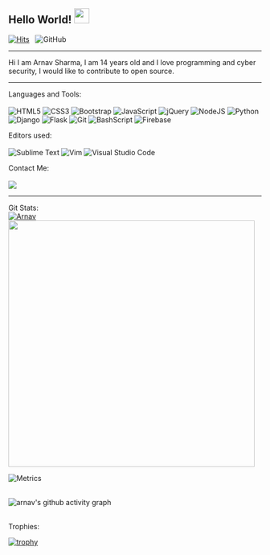 ## Hello World! <img src="https://raw.githubusercontent.com/MartinHeinz/MartinHeinz/master/wave.gif" width="30px">
[![Hits](https://hits.seeyoufarm.com/api/count/incr/badge.svg?url=https%3A%2F%2Fgithub.com%2FA12N4V&count_bg=%2379C83D&title_bg=%23555555&icon=&icon_color=%23E`7E7E7&title=Profile+views&edge_flat=false)](https://github.com/A12N4V/A12N4V) &nbsp; ![GitHub](https://img.shields.io/github/followers/A12N4V?label=Following%21&style=social)
<hr>
Hi I am Arnav Sharma, I am 14 years old and I love programming and cyber security, I would like to contribute to open source.
<hr>

Languages and Tools:
<br><br>
<img alt="HTML5" src="https://img.shields.io/badge/HTML5-E34F26?style=for-the-badge&logo=html5&logoColor=white"> 
<img alt="CSS3" src="https://img.shields.io/badge/css3-%231572B6.svg?style=for-the-badge&logo=css3&logoColor=white"/> 
<img alt="Bootstrap" src="https://img.shields.io/badge/bootstrap-%23563D7C.svg?style=for-the-badge&logo=bootstrap&logoColor=white"/>
<img alt="JavaScript" src="https://img.shields.io/badge/JavaScript-323330?style=for-the-badge&logo=javascript&logoColor=F7DF1E"> 
<img alt="jQuery" src="https://img.shields.io/badge/jquery-%230769AD.svg?style=for-the-badge&logo=jquery&logoColor=white"/> 
<img alt="NodeJS" src="https://img.shields.io/badge/node.js-%2343853D.svg?style=for-the-badge&logo=node-dot-js&logoColor=white"/>
<img alt="Python" src="https://img.shields.io/badge/python-%2314354C.svg?style=for-the-badge&logo=python&logoColor=white"/>  
<img alt="Django" src="https://img.shields.io/badge/Django-347f2d.svg?style=for-the-badge&logo=django&logoColor=white"/>
<img alt="Flask" src="https://img.shields.io/badge/Flask-000000.svg?style=for-the-badge&logo=flask&logoColor=white"/>
<img alt="Git" src="https://img.shields.io/badge/git-%23F05033.svg?style=for-the-badge&logo=git&logoColor=white"/>
<img alt="BashScript" src="https://img.shields.io/badge/Bash%20Scripting-000000?style=for-the-badge&logo=gnu-bash&logoColor=white">
<img alt="Firebase" src="https://img.shields.io/badge/firebase-%23039BE5.svg?style=for-the-badge&logo=firebase"/>
<!-- To learn:
<img alt="React" src="https://img.shields.io/badge/react-%2320232a.svg?style=for-the-badge&logo=react&logoColor=%2361DAFB"/>
<img alt="C" src="https://img.shields.io/badge/c-%2300599C.svg?style=for-the-badge&logo=c&logoColor=white"/> 
<img alt="Electron.js" src="https://img.shields.io/badge/electron.js-656669?style=for-the-badge&logo=electron&logoColor=cyan">
<img alt="React Native" src="https://img.shields.io/badge/react_native-%2320232a.svg?style=for-the-badge&logo=react&logoColor=%2361DAFB"/> 
<img alt="Babel" src="https://img.shields.io/badge/Babel-F9DC3e?style=for-the-badge&logo=babel&logoColor=black" />
<img alt="Markdown" src="https://img.shields.io/badge/Markdown-000000?style=for-the-badge&logo=markdown&logoColor=white"> 
<img alt="Bitbucket" src="https://img.shields.io/badge/Bitbucket-blue?style=for-the-badge&logo=bitbucket&logoColor=white"> 
<img alt="Material UI" src="https://img.shields.io/badge/materialui-%230081CB.svg?style=for-the-badge&logo=material-ui&logoColor=white"/> 
<img alt="Material design" src="https://img.shields.io/badge/material design-%230081CB.svg?style=for-the-badge&logo=material-design&logoColor=white"/> 
<img alt="TailwindCSS" src="https://img.shields.io/badge/tailwindcss-%2338B2AC.svg?style=for-the-badge&logo=tailwind-css&logoColor=white"/> 
-->

Editors used:
<br><br>
<img alt="Sublime Text" src="https://img.shields.io/badge/Sublime Text-d3612c?style=for-the-badge&logo=sublime-text&logoColor=white" />
<img alt="Vim" src="https://img.shields.io/badge/Vim-000000.svg?style=for-the-badge&logo=vim&logoColor=white"/>
<img alt="Visual Studio Code" src="https://img.shields.io/badge/Visual Studio Code-0078d7.svg?style=for-the-badge&logo=visual-studio-code&logoColor=white"/>

Contact Me:
<br><br>
<a href = "mailto:aaarnavsssharma@gmail.com"><img src="https://img.shields.io/badge/Gmail-D14836?style=for-the-badge&logo=gmail&logoColor=white"></a>  
<hr>

Git Stats:
<br><a href="https://github.com/anuraghazra/github-readme-stats">
  <img src="https://github-readme-stats.vercel.app/api?username=A12N4V&show_icons=true&theme=gotham" alt="Arnav" />
</a>
<a href="https://github.com/anuraghazra/convoychat">
  <img src="https://github-readme-stats.vercel.app/api/top-langs/?username=A12N4V&&theme=gotham&layout=compact" width=490/>
</a>
<br>

![Metrics](https://metrics.lecoq.io/A12N4V?template=classic&config.timezone=Asia%2FCalcutta)<br><br>

![arnav's github activity graph](https://activity-graph.herokuapp.com/graph?username=A12N4V&theme=dracula) <br><br>


Trophies:

[![trophy](https://github-profile-trophy.vercel.app/?username=A12N4V&theme=onedark)](https://github.com/ryo-ma/github-profile-trophy)
